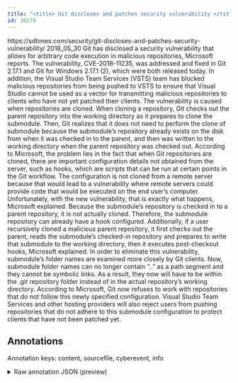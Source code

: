 ```yaml
---
title: "<title> Git discloses and patches security vulnerability </title>"
id: 10174
---
```


<title> Git discloses and patches security vulnerability </title>
<source> https://sdtimes.com/security/git-discloses-and-patches-security-vulnerability/ </source>
<date> 2018_05_30 </date>
<text>
Git has disclosed a security vulnerability that allows for arbitrary code execution in malicious repositories, Microsoft reports.
The vulnerability, CVE-2018-11235, was addressed and fixed in Git 2.17.1 and Git for Windows 2.17.1 (2), which were both released today. In addition, the Visual Studio Team Services (VSTS) team has blocked malicious repositories from being pushed to VSTS to ensure that Visual Studio cannot be used as a vector for transmitting malicious repositories to clients who have not yet patched their clients.
The vulnerability is caused when repositories are cloned. When cloning a repository, Git checks out the parent repository into the working directory as it prepares to clone the submodule. Then, Git realizes that it does not need to perform the clone of submodule because the submodule’s repository already exists on the disk from when it was checked in to the parent, and then was written to the working directory when the parent repository was checked out.
According to Microsoft, the problem lies in the fact that when Git repositories are cloned, there are important configuration details not obtained from the server, such as hooks, which are scripts that can be run at certain points in the Git workflow. 
The configuration is not cloned from a remote server because that would lead to a vulnerability where remote servers could provide code that would be executed on the end user’s computer. Unfortunately, with the new vulnerability, that is exactly what happens, Microsoft explained.
Because the submodule’s repository is checked in to a parent repository, it is not actually cloned. Therefore, the submodule repository can already have a hook configured. Additionally, if a user recursively cloned a malicious parent repository, it first checks out the parent, reads the submodule’s checked-in repository and prepares to write that submodule to the working directory, then it executes post-checkout hooks, Microsoft explained.
In order to eliminate this vulnerability, submodule’s folder names are examined more closely by Git clients. Now, submodule folder names can no longer contain “..” as a path segment and they cannot be symbolic links. As a result, they now will have to be within the .git repository folder instead of in the actual repository’s working directory.
According to Microsoft, Git now refuses to work with repositories that do not follow this newly specified configuration. Visual Studio Team Services and other hosting providers will also reject users from pushing repositories that do not adhere to this submodule configuration to protect clients that have not been patched yet. 
</text>



## Annotations

Annotation keys: content, sourcefile, cyberevent, info

<details>
<summary>Raw annotation JSON (preview)</summary>

```json
{
  "content": "Git has disclosed a security vulnerability that allows for arbitrary code execution in malicious repositories, Microsoft reports. The vulnerability, CVE-2018-11235, was addressed and fixed in Git 2.17.1 and Git for Windows 2.17.1 (2), which were both released today. In addition, the Visual Studio Team Services (VSTS) team has blocked malicious repositories from being pushed to VSTS to ensure that Visual Studio cannot be used as a vector for transmitting malicious repositories to clients who have not yet patched their clients. The vulnerability is caused when repositories are cloned. When cloning a repository, Git checks out the parent repository into the working directory as it prepares to clone the submodule. Then, Git realizes that it does not need to perform the clone of submodule because the submodule\u2019s repository already exists on the disk from when it was checked in to the parent, and then was written to the working directory when the parent repository was checked out. According to Microsoft, the problem lies in the fact that when Git repositories are cloned, there are important configuration details not obtained from the server, such as hooks, which are scripts that can be run at certain points in the Git workflow.  The configuration is not cloned from a remote server because that would lead to a vulnerability where remote servers could provide code that would be executed on the end user\u2019s computer. Unfortunately, with the new vulnerability, that is exactly what happens, Microsoft explained. Because the submodule\u2019s repository is checked in to a parent repository, it is not actually cloned. Therefore, the submodule repository can already have a hook configured. Additionally, if a user recursively cloned a malicious parent repository, it first checks out the parent, reads the submodule\u2019s checked-in repository and prepares to write that submodule to the working directory, then it executes post-checkout hooks, Microsoft explained. In order to eliminate this vulnerability, submodule\u2019s folder names are examined more closely by Git clients. Now, submodule folder names can no longer contain \u201c..\u201d as a path segment and they cannot be symbolic links. As a result, they now will have to be within the .git repository folder instead of in the actual repository\u2019s working directory. According to Microsoft, Git now refuses to work with repositories that do not follow this newly specified configuration. Visual Studio Team Services and other hosting providers will also reject users from pushing repositories that do not adhere to this submodule configuration to protect clients that have not been patched yet. ",
  "sourcefile": "10174.txt",
  "cyberevent": {
    "hopper": [
      {
        "index": 0,
        "relation": "Same",
        "events": [
          {
            "index": "E2",
            "type": "Vulnerability-related",
            "realis": "Actual",
            "nugget": {
              "startOffset": 165,
              "index": "T7",
              "endOffset": 178,
              "text": "was addressed"
            },
            "argument": [
              {
                "index": "T5",
                "text": "The vulnerability",
                "endOffset": 147,
                "role": {
                  "type": "Vulnerability"
                },
                "startOffset": 130,
                "type": "Vulnerability"
              },
              {
                "index": "T6",
                "text": "CVE-2018-11235",
                "endOffset": 163,
                "role": {
                  "type": "CVE"
                },
                "startOffset": 149,
                "type": "CVE"
              }
            ],
            "subtype": "PatchVulnerability"
          },
          {
            "index": "E3",
            "type": "Vulnerability-related",
            "realis": "Actual",
            "nugget": {
              "startOffset": 183,
            
```
</details>
